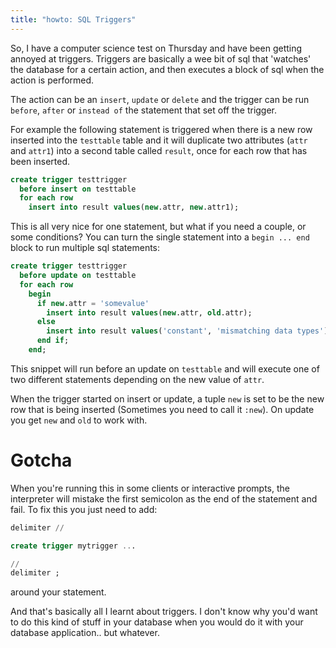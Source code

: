 ```yaml
---
title: "howto: SQL Triggers"
---
```


So, I have a computer science test on Thursday and have been getting annoyed at triggers. Triggers are basically a wee bit of sql that 'watches' the database for a certain action, and then executes a block of sql when the action is performed.

The action can be an `insert`, `update` or `delete` and the trigger can be run `before`, `after` or `instead of` the statement that set off the trigger.

For example the following statement is triggered when there is a new row inserted into the `testtable` table and it will duplicate two attributes (`attr` and `attr1`) into a second table called `result`, once for each row that has been inserted.

```sql
create trigger testtrigger
  before insert on testtable
  for each row
    insert into result values(new.attr, new.attr1);
```

This is all very nice for one statement, but what if you need a couple, or some conditions? You can turn the single statement into a `begin ... end` block to run multiple sql statements:

```sql
create trigger testtrigger
  before update on testtable
  for each row
    begin
      if new.attr = 'somevalue'
        insert into result values(new.attr, old.attr);
      else
        insert into result values('constant', 'mismatching data types');
      end if;
    end;
```

This snippet will run before an update on `testtable` and will execute one of two different statements depending on the new value of `attr`.

When the trigger started on insert or update, a tuple `new` is set to be the new row that is being inserted (Sometimes you need to call it `:new`). On update you get `new` and `old` to work with.

# Gotcha

When you're running this in some clients or interactive prompts, the interpreter will mistake the first semicolon as the end of the statement and fail. To fix this you just need to add:

```sql
delimiter //

create trigger mytrigger ...

//
delimiter ;
```

around your statement.

And that's basically all I learnt about triggers. I don't know why you'd want to do this kind of stuff in your database when you would do it with your database application.. but whatever.
